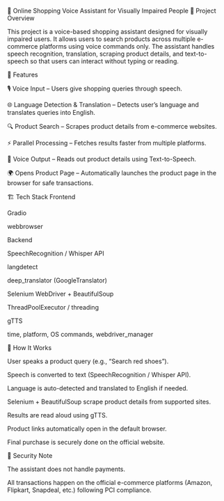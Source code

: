 🛒 Online Shopping Voice Assistant for Visually Impaired People
📌 Project Overview

This project is a voice-based shopping assistant designed for visually impaired users.
It allows users to search products across multiple e-commerce platforms using voice commands only.
The assistant handles speech recognition, translation, scraping product details, and text-to-speech so that users can interact without typing or reading.

🎯 Features

🎙️ Voice Input – Users give shopping queries through speech.

🌐 Language Detection & Translation – Detects user’s language and translates queries into English.

🔍 Product Search – Scrapes product details from e-commerce websites.

⚡ Parallel Processing – Fetches results faster from multiple platforms.

📖 Voice Output – Reads out product details using Text-to-Speech.

🌍 Opens Product Page – Automatically launches the product page in the browser for safe transactions.

🏗️ Tech Stack
Frontend

Gradio

webbrowser

Backend

SpeechRecognition / Whisper API

langdetect

deep_translator (GoogleTranslator)

Selenium WebDriver + BeautifulSoup

ThreadPoolExecutor / threading

gTTS

time, platform, OS commands, webdriver_manager

🚀 How It Works

User speaks a product query (e.g., “Search red shoes”).

Speech is converted to text (SpeechRecognition / Whisper API).

Language is auto-detected and translated to English if needed.

Selenium + BeautifulSoup scrape product details from supported sites.

Results are read aloud using gTTS.

Product links automatically open in the default browser.

Final purchase is securely done on the official website.

🔐 Security Note

The assistant does not handle payments.

All transactions happen on the official e-commerce platforms (Amazon, Flipkart, Snapdeal, etc.) following PCI compliance.
